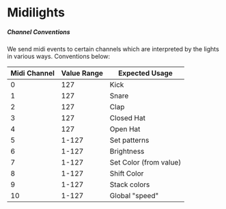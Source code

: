 # Midilights


##### Channel Conventions

We send midi events to certain channels which are interpreted by the lights in various ways.  Conventions below:

| Midi Channel | Value Range | Expected Usage |
| ------------ | ----------- | -------------- |
| 0            | 127         | Kick |
| 1            | 127         | Snare |
| 2            | 127         | Clap |
| 3            | 127         | Closed Hat |
| 4            | 127         | Open Hat |
| 5            | 1-127       | Set patterns |
| 6            | 1-127       | Brightness |
| 7            | 1-127       | Set Color (from value) |
| 8            | 1-127       | Shift Color |
| 9            | 1-127       | Stack colors |
| 10           | 1-127       | Global "speed" |
